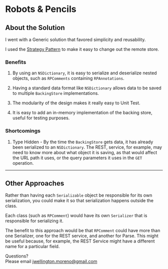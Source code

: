 Robots & Pencils
============================


## About the Solution
I went with a Generic solution that favored simplicity and reusability.

I used the [Strategy Pattern](https://www.tutorialspoint.com/design_pattern/strategy_pattern.htm)
to make it easy to change out the remote store.

### Benefits

1. By using an `NSDictionary`, it is easy to serialize and deserialize nested objects,
such as `RPComments` containing `RPAnnotations`.

2. Having a standard data format like `NSDictionary` allows data to be saved to
multiple `BackingStore` implementations.

3. The modularity of the design makes it really easy to Unit Test.

4. It is easy to add an in-memory implementation of the backing store, useful for testing purposes.

### Shortcomings

1. Type Hidden - By the time the `BackingStore` gets data, it has already been serialized to
an `NSDictionary`. The REST, service, for example, may need to know more about what object it is
saving, as that would affect the URL path it uses, or the query parameters it uses in the `GET` operation.


---

## Other Approaches
Rather than having each `Serializable` object be responsible for its own serialization,
you could make it so that serialization happens outside the class.

Each class (such as `RPComment`) would have its own `Serializer` that is responsible for serializing it.

The benefit to this approach would be that `RPComment` could have more than one Serializer, one for the REST service, and another for Parse. This might be useful because, for example, the REST Service might have a different name for a particular field.

Questions?   
Please email jwellington.moreno@gmail.com
